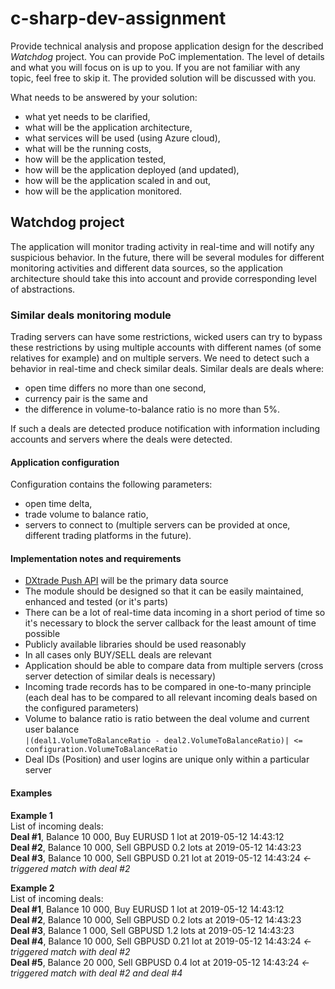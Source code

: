 # c-sharp-dev-assignment
Provide technical analysis and propose application design for the described _Watchdog_ project. You can provide PoC implementation. The level of details and what you will focus on is up to you. If you are not familiar with any topic, feel free to skip it. The provided solution will be discussed with you.

What needs to be answered by your solution: 
* what yet needs to be clarified,
* what will be the application architecture,
* what services will be used (using Azure cloud),
* what will be the running costs,
* how will be the application tested,
* how will be the application deployed (and updated),
* how will be the application scaled in and out,
* how will be the application monitored.

## Watchdog project
The application will monitor trading activity in real-time and will notify any suspicious behavior. In the future, there will be several modules for different monitoring activities and different data sources, so the application architecture should take this into account and provide corresponding level of abstractions.

### Similar deals monitoring module
Trading servers can have some restrictions, wicked users can try to bypass these restrictions by using multiple accounts with different names (of some relatives for example) and on multiple servers. We need to detect such a behavior in real-time and check similar deals. 
Similar deals are deals where: 
* open time differs no more than one second, 
* currency pair is the same and 
* the difference in volume-to-balance ratio is no more than 5%. 

If such a deals are detected produce notification with information including accounts and servers where the deals were detected. 

#### Application configuration 

Configuration contains the following parameters: 
* open time delta,
* trade volume to balance ratio,
* servers to connect to (multiple servers can be provided at once, different trading platforms in the future).

#### Implementation notes and requirements 

* [DXtrade Push API](https://demo.dx.trade/developers/#/DXtrade-Push-API) will be the primary data source
* The module should be designed so that it can be easily maintained, enhanced and tested (or it's parts)
* There can be a lot of real-time data incoming in a short period of time so it's necessary to block the server callback for the least amount of time possible
* Publicly available libraries should be used reasonably
* In all cases only BUY/SELL deals are relevant
* Application should be able to compare data from multiple servers (cross server detection of similar deals is necessary)
* Incoming trade records has to be compared in one-to-many principle (each deal has to be compared to all relevant incoming deals based on the configured parameters)
* Volume to balance ratio is ratio between the deal volume and current user balance  
  ```|(deal1.VolumeToBalanceRatio - deal2.VolumeToBalanceRatio)| <= configuration.VolumeToBalanceRatio  ```
* Deal IDs (Position) and user logins are unique only within a particular server

#### Examples
**Example 1**  
List of incoming deals:  
**Deal #1**, Balance 10 000, Buy EURUSD 1 lot at 2019-05-12 14:43:12  
**Deal #2**, Balance 10 000, Sell GBPUSD 0.2 lots at 2019-05-12 14:43:23  
**Deal #3**, Balance 10 000, Sell GBPUSD 0.21 lot at 2019-05-12 14:43:24 _<- triggered match with deal #2_  

**Example 2**  
List of incoming deals:  
**Deal #1**, Balance 10 000, Buy EURUSD 1 lot at 2019-05-12 14:43:12  
**Deal #2**, Balance 10 000, Sell GBPUSD 0.2 lots at 2019-05-12 14:43:23  
**Deal #3**, Balance 1 000, Sell GBPUSD 1.2 lots at 2019-05-12 14:43:23  
**Deal #4**, Balance 10 000, Sell GBPUSD 0.21 lot at 2019-05-12 14:43:24 _<- triggered match with deal #2_  
**Deal #5**, Balance 20 000, Sell GBPUSD 0.4 lot at 2019-05-12 14:43:24 _<- triggered match with deal #2 and deal #4_  

 
